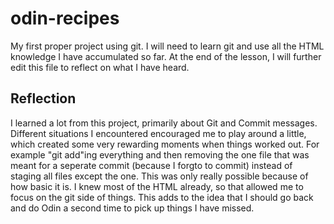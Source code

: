# odin-recipes
My first proper project using git. I will need to learn git and use all the HTML knowledge I have accumulated so far. At the end of the lesson, I will further edit this file to reflect on what I have heard.

## Reflection
I learned a lot from this project, primarily about Git and Commit messages. Different situations I encountered encouraged me to play around a little, which created some very rewarding moments when things worked out. For example "git add"ing everything and then removing the one file that was meant for a seperate commit (because I forgto to commit) instead of staging all files except the one. This was only really possible because of how basic it is. I knew most of the HTML already, so that allowed me to focus on the git side of things. This adds to the idea that I should go back and do Odin a second time to pick up things I have missed.